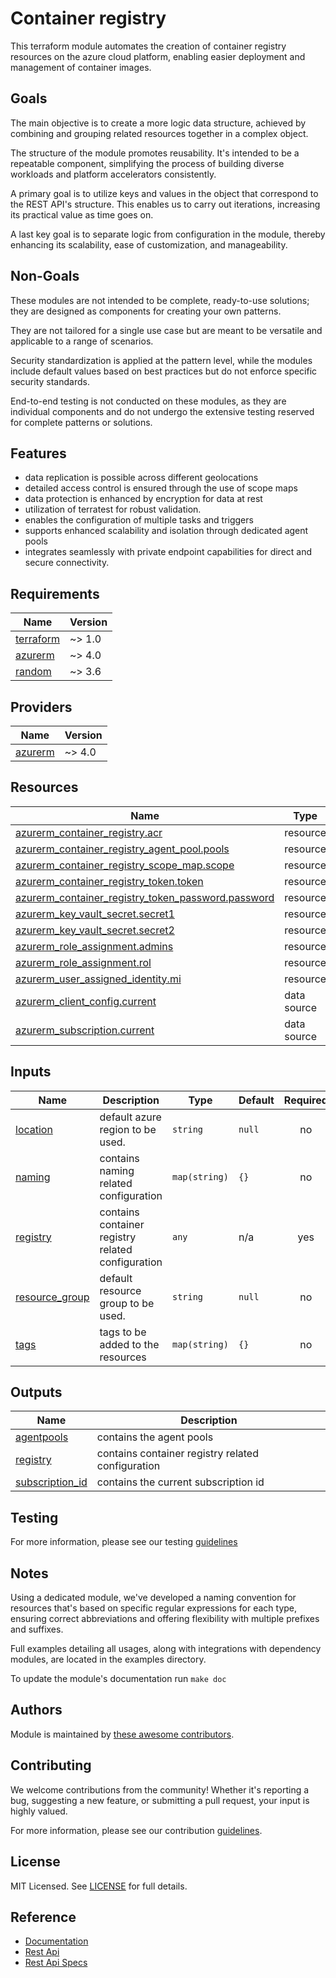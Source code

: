# Container registry

This terraform module automates the creation of container registry resources on the azure cloud platform, enabling easier deployment and management of container images.

## Goals

The main objective is to create a more logic data structure, achieved by combining and grouping related resources together in a complex object.

The structure of the module promotes reusability. It's intended to be a repeatable component, simplifying the process of building diverse workloads and platform accelerators consistently.

A primary goal is to utilize keys and values in the object that correspond to the REST API's structure. This enables us to carry out iterations, increasing its practical value as time goes on.

A last key goal is to separate logic from configuration in the module, thereby enhancing its scalability, ease of customization, and manageability.

## Non-Goals

These modules are not intended to be complete, ready-to-use solutions; they are designed as components for creating your own patterns.

They are not tailored for a single use case but are meant to be versatile and applicable to a range of scenarios.

Security standardization is applied at the pattern level, while the modules include default values based on best practices but do not enforce specific security standards.

End-to-end testing is not conducted on these modules, as they are individual components and do not undergo the extensive testing reserved for complete patterns or solutions.

## Features

- data replication is possible across different geolocations
- detailed access control is ensured through the use of scope maps
- data protection is enhanced by encryption for data at rest
- utilization of terratest for robust validation.
- enables the configuration of multiple tasks and triggers
- supports enhanced scalability and isolation through dedicated agent pools
- integrates seamlessly with private endpoint capabilities for direct and secure connectivity.

<!-- BEGIN_TF_DOCS -->
## Requirements

| Name | Version |
|------|---------|
| <a name="requirement_terraform"></a> [terraform](#requirement\_terraform) | ~> 1.0 |
| <a name="requirement_azurerm"></a> [azurerm](#requirement\_azurerm) | ~> 4.0 |
| <a name="requirement_random"></a> [random](#requirement\_random) | ~> 3.6 |

## Providers

| Name | Version |
|------|---------|
| <a name="provider_azurerm"></a> [azurerm](#provider\_azurerm) | ~> 4.0 |

## Resources

| Name | Type |
|------|------|
| [azurerm_container_registry.acr](https://registry.terraform.io/providers/hashicorp/azurerm/latest/docs/resources/container_registry) | resource |
| [azurerm_container_registry_agent_pool.pools](https://registry.terraform.io/providers/hashicorp/azurerm/latest/docs/resources/container_registry_agent_pool) | resource |
| [azurerm_container_registry_scope_map.scope](https://registry.terraform.io/providers/hashicorp/azurerm/latest/docs/resources/container_registry_scope_map) | resource |
| [azurerm_container_registry_token.token](https://registry.terraform.io/providers/hashicorp/azurerm/latest/docs/resources/container_registry_token) | resource |
| [azurerm_container_registry_token_password.password](https://registry.terraform.io/providers/hashicorp/azurerm/latest/docs/resources/container_registry_token_password) | resource |
| [azurerm_key_vault_secret.secret1](https://registry.terraform.io/providers/hashicorp/azurerm/latest/docs/resources/key_vault_secret) | resource |
| [azurerm_key_vault_secret.secret2](https://registry.terraform.io/providers/hashicorp/azurerm/latest/docs/resources/key_vault_secret) | resource |
| [azurerm_role_assignment.admins](https://registry.terraform.io/providers/hashicorp/azurerm/latest/docs/resources/role_assignment) | resource |
| [azurerm_role_assignment.rol](https://registry.terraform.io/providers/hashicorp/azurerm/latest/docs/resources/role_assignment) | resource |
| [azurerm_user_assigned_identity.mi](https://registry.terraform.io/providers/hashicorp/azurerm/latest/docs/resources/user_assigned_identity) | resource |
| [azurerm_client_config.current](https://registry.terraform.io/providers/hashicorp/azurerm/latest/docs/data-sources/client_config) | data source |
| [azurerm_subscription.current](https://registry.terraform.io/providers/hashicorp/azurerm/latest/docs/data-sources/subscription) | data source |

## Inputs

| Name | Description | Type | Default | Required |
|------|-------------|------|---------|:--------:|
| <a name="input_location"></a> [location](#input\_location) | default azure region to be used. | `string` | `null` | no |
| <a name="input_naming"></a> [naming](#input\_naming) | contains naming related configuration | `map(string)` | `{}` | no |
| <a name="input_registry"></a> [registry](#input\_registry) | contains container registry related configuration | `any` | n/a | yes |
| <a name="input_resource_group"></a> [resource\_group](#input\_resource\_group) | default resource group to be used. | `string` | `null` | no |
| <a name="input_tags"></a> [tags](#input\_tags) | tags to be added to the resources | `map(string)` | `{}` | no |

## Outputs

| Name | Description |
|------|-------------|
| <a name="output_agentpools"></a> [agentpools](#output\_agentpools) | contains the agent pools |
| <a name="output_registry"></a> [registry](#output\_registry) | contains container registry related configuration |
| <a name="output_subscription_id"></a> [subscription\_id](#output\_subscription\_id) | contains the current subscription id |
<!-- END_TF_DOCS -->

## Testing

For more information, please see our testing [guidelines](./TESTING.md)

## Notes

Using a dedicated module, we've developed a naming convention for resources that's based on specific regular expressions for each type, ensuring correct abbreviations and offering flexibility with multiple prefixes and suffixes.

Full examples detailing all usages, along with integrations with dependency modules, are located in the examples directory.

To update the module's documentation run `make doc`

## Authors

Module is maintained by [these awesome contributors](https://github.com/cloudnationhq/terraform-azure-acr/graphs/contributors).

## Contributing

We welcome contributions from the community! Whether it's reporting a bug, suggesting a new feature, or submitting a pull request, your input is highly valued.

For more information, please see our contribution [guidelines](./CONTRIBUTING.md).

## License

MIT Licensed. See [LICENSE](./LICENSE) for full details.

## Reference

- [Documentation](https://learn.microsoft.com/en-us/azure/container-registry/)
- [Rest Api](https://learn.microsoft.com/en-us/rest/api/containerregistry/)
- [Rest Api Specs](https://github.com/Azure/azure-rest-api-specs/tree/main/specification/containerregistry)
